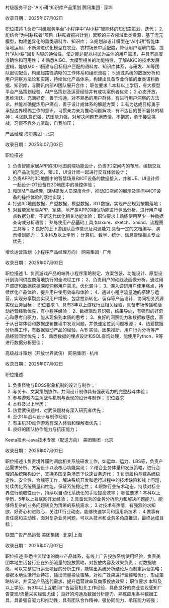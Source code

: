 村级服务平台-“AI小耕”知识库产品策划
腾讯集团 · 深圳

收录日期： 2025年07月02日

职位描述
1.负责“村级服务平台”小程序中“AI小耕”智能体的知识库策划、迭代；
2.能结合“为村耕耘者”项目（耕耘者振兴计划）累积的三农领域垂类资源，基于混元模型，构建差异化的垂类语料库、知识库；
3.规划和设计模型在“AI小耕”智能体落地运用，不断演进优化模型在农业、农村场景中适配度，降低用户理解门槛、提升“AI小耕”回复内容的通俗性，使之能适配以村民为主体的用户需求，并具有高度准确性和可用性；
4.熟悉AIGC、大模型相关的功能特性，了解AIGC的技术发展逻辑，能够从0 - 1搭建与目标用户匹配的语料库、知识库体系，与研发、AI等团队密切配合，构建起路径清晰的工作体系和组织流程；
5.通过系统的数据分析和用户洞察方法论和实践，持续优化产品体系，构建出具备专业价值的垂类语料数据、知识库，与腾讯内部AI团队展开合作；
职位要求
1.本科以上学历，有大模型平台产品策划经验、AI产品策划及运营经验并有成功案例者优先；
2.心态开放，思维活跃，充满好奇，善于沟通，对不熟悉的用户群体，有进行用户洞察的方法论，并能准确提炼用户痛点，善于设计成体系的解题方案；
3.有为达成目标勇于承担边界模糊工作的意识，习惯亲力亲为推动问题解决，有不达目的誓不罢休的精神；
4.团队意识强、抗压能力强，对解决问题充满热情，不抱怨，勇于接受挑战，习惯不靠外力驱动，自我加压；


产品经理
海尔集团 · 北京

收录日期： 2025年07月02日

职位描述
1. 负责智能家居APP的3D地图前端功能设计，负责3D空间内的布局，编辑交互的产品功能定义，和UE，UI设计师一起进行交互体验设计；
2. 负责APP的3D地图中的智慧场景和IOT设备的数据接入，并和UE、UI设计师一起设计IOT设备在3D地图中的操控体验；
3. 和BIM产品经理，BIM研发人员深度合作，推动3D空间的展示及空间中IOT设备的操控体验的落地实现；
4. 打通3D地图数据，户型数据，模型数据，IOT数据，实现产品规划按期落地；
5. 对智能家居类APP，家装、地产类APP的相似功能进行竞品分析，进行用户埋点数据分析，不断迭代优化相关功能体验；
职位要求
1.熟练使用至少一种数据查询或分析语言；
熟练使用产品基础工具,如axure、sketch、xmind、流程图工具等；
2.良好的上下游团队合作意识及沟通能力,具备一定的文档编写、演示培训能力；
3.本科及以上学历；
计算机、数学、统计、信息管理相关专业优先；


增长运营策划（小程序产品经理方向）
网易集团 · 广州

收录日期： 2025年07月02日

职位描述
1、负责游戏产品的端外小程序策略制定、方案包装、功能设计、原型设计到协同供应商落地执行的全流程工作；
2、负责用户的动线及画像分析，通过用户调研和数据挖掘深度洞察用户需求，优化漏斗；
3、深入调研用户使用痛点，持续优化产品体验，提升用户使用效率和体验；
4、通过小程序流量池的搭建与运营，实现分享裂变实现用户增长，包含拉新转化、留存等产品设计，协同相关资源实现业务目标；
职位要求
1、具有3年以上游戏行业相关经验，具备市场传播和活动运营经验优先，有小程序经验；
2、数据驱动意识强，结果导向，有强烈的好奇心和思考自驱力，能从现象到本质的思考；
3、良好的洞察能力和数据敏感度，善于从日常体验和数据逻辑推理中发现问题，并快速定位到问题根源；
4、热爱数据分析类工作，有数据驱动产品的经验，A/B 实验、因果推断、用户行为分析等产品经验同学优先；
5、熟悉数据的埋点设计和SQL查询处理，能使用Python、R等进行数据分析更佳；


高级战斗策划（开放世界武侠）
网易集团 · 杭州

收录日期： 2025年07月02日

职位描述
1. 负责怪物与BOSS形象机制的设计与制作；
2. 与关卡、文案策划协作，共同设计制作具有强表现力的完整战斗体验；
3. 参与游戏内主角战斗机制与表现的设计与制作；
职位要求
1. 本科及以上学历；
2. 热爱武侠题材，对武侠题材有深入研究者优先；
3. 至少1年战斗设计与制作经验；
4. 有主机3D动作游戏有深入体验和理解者优先；
5. 良好的团队协作能力与抗压能力；


Keeta技术-Java技术专家（配送方向）
美团集团 · 北京

收录日期： 2025年07月02日

职位描述
1.负责境外履约调度相关系统研发工作，如运单、运力、LBS等，负责产品需求分析、方案设计以及核心功能实现；
2.结合业务体量和发展策略，进行合理的系统架构设计，支持多国复杂场景下快速业务迭代；
3.负责履约基建系统稳定性、安全性、合规等工作，解决系统开发和运行过程中的技术缺陷和线上问题，持续优化系统质量和性能，保证系统稳定性；
4.跟踪行业技术动态，持续对标业界进行前瞻性设计，持续以自动化系统化的手段提高效率；
职位要求
1.本科以上学历，5年以上互联网开发经验；
2.具备优秀的业务分析能力和解决问题能力，能够将复杂的业务问题转变为清晰的系统需求；
3.对技术有热情，有强烈的求知欲、好奇心和进取心，关注IT行业动态，能够快速学习和运用新技术；
4.做事有责任感和主动性，面对复杂业务问题，可以从技术和业务多角度推进，最终达成目标；


联盟广告产品运营
美团集团 · 北京|上海

收录日期： 2025年07月02日

职位描述
熟悉主流媒体的商业产品体系，有线上广告投放系统使用经验，负责美团本地生活各行业在外部流量的投放策略，对投放内容及效果负责；
对数据敏感，可以完整进行运营项目的分析工作，能输出系统分析结论从而制定运营策略；
根据本地生活行业特征，输出流量投放策略，对推广效果进行监控和优化，形成策略结论，并沉淀产品迭代需求，提升运营效率及商家投放效果；
职位要求
本科及以上学历，有3年以上互联网广告运营相关工作经验，具备良好的商业变现感知广告变现/流量采买经验尤佳；
良好的沟通及数据分析能力、熟练应用各种数据工具，具备强自驱力和推动性，具有团队合作精神，强协同能力，承压能力较强；
